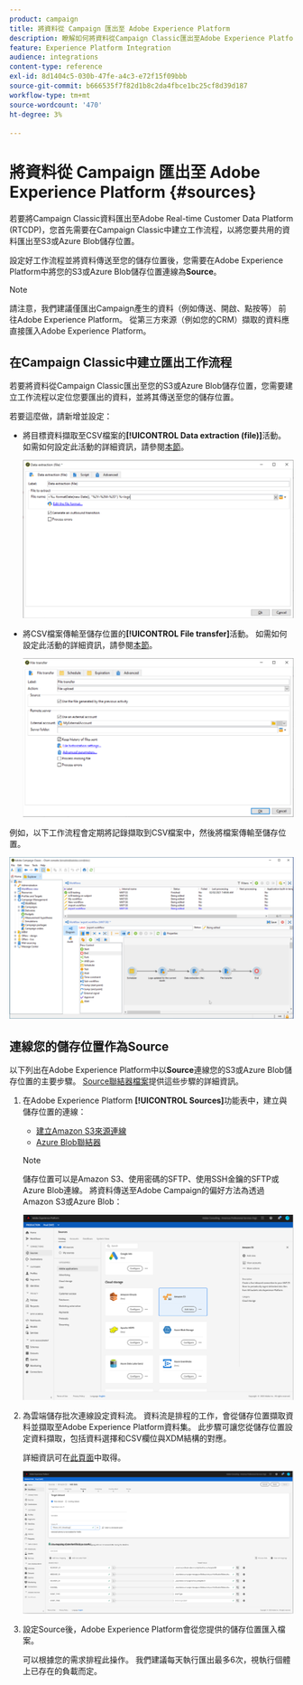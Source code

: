 ```yaml
---
product: campaign
title: 將資料從 Campaign 匯出至 Adobe Experience Platform
description: 瞭解如何將資料從Campaign Classic匯出至Adobe Experience Platform
feature: Experience Platform Integration
audience: integrations
content-type: reference
exl-id: 8d1404c5-030b-47fe-a4c3-e72f15f09bbb
source-git-commit: b666535f7f82d1b8c2da4fbce1bc25cf8d39d187
workflow-type: tm+mt
source-wordcount: '470'
ht-degree: 3%

---
```


# 將資料從 Campaign 匯出至 Adobe Experience Platform {#sources}



若要將Campaign Classic資料匯出至Adobe Real-time Customer Data Platform (RTCDP)，您首先需要在Campaign Classic中建立工作流程，以將您要共用的資料匯出至S3或Azure Blob儲存位置。

設定好工作流程並將資料傳送至您的儲存位置後，您需要在Adobe Experience Platform中將您的S3或Azure Blob儲存位置連線為&#x200B;**Source**。

>[!NOTE]
>
>請注意，我們建議僅匯出Campaign產生的資料（例如傳送、開啟、點按等） 前往Adobe Experience Platform。 從第三方來源（例如您的CRM）擷取的資料應直接匯入Adobe Experience Platform。

## 在Campaign Classic中建立匯出工作流程

若要將資料從Campaign Classic匯出至您的S3或Azure Blob儲存位置，您需要建立工作流程以定位您要匯出的資料，並將其傳送至您的儲存位置。

若要這麼做，請新增並設定：

* 將目標資料擷取至CSV檔案的&#x200B;**[!UICONTROL Data extraction (file)]**&#x200B;活動。 如需如何設定此活動的詳細資訊，請參閱[本節](../../workflow/using/extraction-file.md)。

  ![](assets/rtcdp-extract-file.png)

* 將CSV檔案傳輸至儲存位置的&#x200B;**[!UICONTROL File transfer]**&#x200B;活動。 如需如何設定此活動的詳細資訊，請參閱[本節](../../workflow/using/file-transfer.md)。

  ![](assets/rtcdp-file-transfer.png)

例如，以下工作流程會定期將記錄擷取到CSV檔案中，然後將檔案傳輸至儲存位置。

![](assets/aep-export.png)

## 連線您的儲存位置作為Source

以下列出在Adobe Experience Platform中以&#x200B;**Source**&#x200B;連線您的S3或Azure Blob儲存位置的主要步驟。 [Source聯結器檔案](https://experienceleague.adobe.com/docs/experience-platform/sources/home.html?lang=zh-Hant)提供這些步驟的詳細資訊。

1. 在Adobe Experience Platform **[!UICONTROL Sources]**&#x200B;功能表中，建立與儲存位置的連線：

   * [建立Amazon S3來源連線](https://experienceleague.adobe.com/docs/experience-platform/sources/ui-tutorials/create/cloud-storage/s3.html?lang=zh-Hant)
   * [Azure Blob聯結器](https://experienceleague.adobe.com/docs/experience-platform/sources/connectors/cloud-storage/blob.html?lang=zh-Hant)

   >[!NOTE]
   >
   >儲存位置可以是Amazon S3、使用密碼的SFTP、使用SSH金鑰的SFTP或Azure Blob連線。 將資料傳送至Adobe Campaign的偏好方法為透過Amazon S3或Azure Blob：

   ![](assets/rtcdp-connector.png)

1. 為雲端儲存批次連線設定資料流。 資料流是排程的工作，會從儲存位置擷取資料並擷取至Adobe Experience Platform資料集。 此步驟可讓您從儲存位置設定資料擷取，包括資料選擇和CSV欄位與XDM結構的對應。

   詳細資訊可在[此頁面](https://experienceleague.adobe.com/docs/experience-platform/sources/ui-tutorials/dataflow/cloud-storage.html?lang=zh-Hant)中取得。

   ![](assets/rtcdp-map-xdm.png)

1. 設定Source後，Adobe Experience Platform會從您提供的儲存位置匯入檔案。

   可以根據您的需求排程此操作。 我們建議每天執行匯出最多6次，視執行個體上已存在的負載而定。
